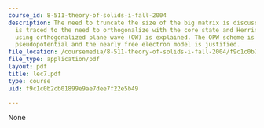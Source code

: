 ```yaml
---
course_id: 8-511-theory-of-solids-i-fall-2004
description: The need to truncate the size of the big matrix is discussed. The problem
  is traced to the need to orthogonalize with the core state and Herring?s solution
  using orthogonalized plane wave (OW) is explained. The OPW scheme is recast as a
  pseudopotential and the nearly free electron model is justified.
file_location: /coursemedia/8-511-theory-of-solids-i-fall-2004/f9c1c0b2cb01899e9ae7dee7f22e5b49_lec7.pdf
file_type: application/pdf
layout: pdf
title: lec7.pdf
type: course
uid: f9c1c0b2cb01899e9ae7dee7f22e5b49

---
```

None